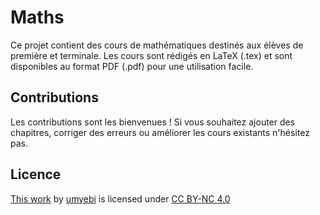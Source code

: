 # Maths

Ce projet contient des cours de mathématiques destinés aux élèves de première et terminale. Les cours sont rédigés en LaTeX (.tex) et sont disponibles au format PDF (.pdf) pour une utilisation facile.

## Contributions

Les contributions sont les bienvenues ! Si vous souhaitez ajouter des chapitres, corriger des erreurs ou améliorer les cours existants n'hésitez pas.

## Licence

[This work](https://github.com/umyedi/Maths) by [umyebi](https://github.com/umyedi) is licensed under [CC BY-NC 4.0](https://creativecommons.org/licenses/by-nc/4.0/)
